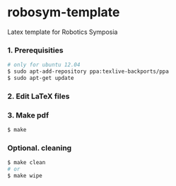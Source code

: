 # robosym-template

Latex template for Robotics Symposia

### 1. Prerequisities

```bash
# only for ubuntu 12.04
$ sudo apt-add-repository ppa:texlive-backports/ppa
$ sudo apt-get update
```

### 2. Edit LaTeX files

### 3. Make pdf

```bash
$ make
```

### Optional. cleaning

```bash
$ make clean
# or
$ make wipe
```
